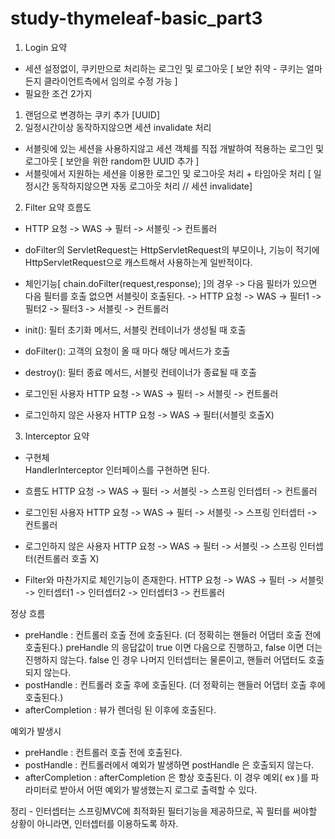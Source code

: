# study-thymeleaf-basic_part3


1. Login 요약
- 세션 설정없이, 쿠키만으로 처리하는 로그인 및 로그아웃 [ 보안 취약 - 쿠키는 얼마든지 클라이언트측에서 임의로 수정 가능 ]
- 필요한 조건 2가지
1) 랜덤으로 변경하는 쿠키 추가 [UUID]
2) 일정시간이상 동작하지않으면 세션 invalidate 처리
- 서블릿에 있는 세션을 사용하지않고 세션 객체를 직접 개발하여 적용하는 로그인 및 로그아웃 [ 보안을 위한 random한 UUID 추가 ]
- 서블릿에서 지원하는 세션을 이용한 로그인 및 로그아웃 처리 + 타임아웃 처리 [ 일정시간 동작하지않으면 자동 로그아웃 처리 // 세션 invalidate]

2. Filter 요약
흐름도
- HTTP 요청 -> WAS -> 필터 -> 서블릿 -> 컨트롤러 
- doFilter의 ServletRequest는 HttpServletRequest의 부모이나, 기능이 적기에 HttpServletRequest으로 캐스트해서 사용하는게 일반적이다.
- 체인기능[ chain.doFilter(request,response); ]의 경우 -> 다음 필터가 있으면 다음 필터를 호출 없으면 서블릿이 호출된다.
  -> HTTP 요청 -> WAS -> 필터1 -> 필터2 -> 필터3 -> 서블릿 -> 컨트롤러 
- init(): 필터 초기화 메서드, 서블릿 컨테이너가 생성될 때 호출
- doFilter(): 고객의 요청이 올 때 마다 해당 메서드가 호출
- destroy(): 필터 종료 메서드, 서블릿 컨테이너가 종료될 때 호출

- 로그인된 사용자
  HTTP 요청 -> WAS -> 필터 -> 서블릿 -> 컨트롤러 

- 로그인하지 않은 사용자
  HTTP 요청 -> WAS -> 필터(서블릿 호출X)

3. Interceptor 요약

- 구현체  
  HandlerInterceptor 인터페이스를 구현하면 된다. 
  
- 흐름도
  HTTP 요청 -> WAS -> 필터 -> 서블릿 -> 스프링 인터셉터 -> 컨트롤러 

- 로그인된 사용자
  HTTP 요청 -> WAS -> 필터 -> 서블릿 -> 스프링 인터셉터 -> 컨트롤러
  
- 로그인하지 않은 사용자
  HTTP 요청 -> WAS -> 필터 -> 서블릿 -> 스프링 인터셉터(컨트롤러 호출 X) 

- Filter와 마찬가지로 체인기능이 존재한다.
  HTTP 요청 -> WAS -> 필터 -> 서블릿 -> 인터셉터1 -> 인터셉터2 -> 인터셉터3 -> 컨트롤러 

정상 흐름 
- preHandle : 컨트롤러 호출 전에 호출된다. (더 정확히는 핸들러 어댑터 호출 전에 호출된다.) preHandle 의 응답값이 true 이면 다음으로 진행하고, false 이면 더는 진행하지 않는다. 
             false 인 경우 나머지 인터셉터는 물론이고, 핸들러 어댑터도 호출되지 않는다. 
- postHandle : 컨트롤러 호출 후에 호출된다. (더 정확히는 핸들러 어댑터 호출 후에 호출된다.) 
- afterCompletion : 뷰가 렌더링 된 이후에 호출된다. 

예외가 발생시 
- preHandle : 컨트롤러 호출 전에 호출된다.
- postHandle : 컨트롤러에서 예외가 발생하면 postHandle 은 호출되지 않는다.
- afterCompletion : afterCompletion 은 항상 호출된다. 이 경우 예외( ex )를 파라미터로 받아서 어떤 예외가 발생했는지 로그로 출력할 수 있다. 

정리 - 인터셉터는 스프링MVC에 최적화된 필터기능을 제공하므로, 꼭 필터를 써야할 상황이 아니라면, 인터셉터를 이용하도록 하자.

